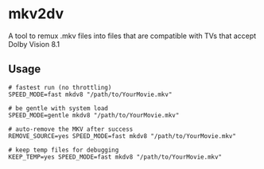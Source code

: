 # mkv2dv
A tool to remux .mkv files into files that are compatible with TVs that accept Dolby Vision 8.1


## Usage

```
# fastest run (no throttling)
SPEED_MODE=fast mkdv8 "/path/to/YourMovie.mkv"

# be gentle with system load
SPEED_MODE=gentle mkdv8 "/path/to/YourMovie.mkv"

# auto-remove the MKV after success
REMOVE_SOURCE=yes SPEED_MODE=fast mkdv8 "/path/to/YourMovie.mkv"

# keep temp files for debugging
KEEP_TEMP=yes SPEED_MODE=fast mkdv8 "/path/to/YourMovie.mkv"
```
